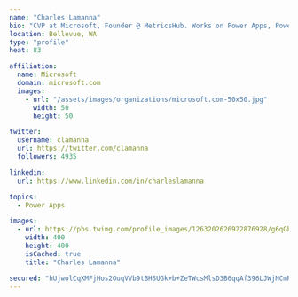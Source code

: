 ```yaml
---
name: "Charles Lamanna"
bio: "CVP at Microsoft, Founder @ MetricsHub. Works on Power Apps, Power Automate, Power Virtual Agent, Common Data Service and Dynamics 365."
location: Bellevue, WA
type: "profile"
heat: 83

affiliation:
  name: Microsoft
  domain: microsoft.com
  images:
    - url: "/assets/images/organizations/microsoft.com-50x50.jpg"
      width: 50
      height: 50

twitter:
  username: clamanna
  url: https://twitter.com/clamanna
  followers: 4935

linkedin:
  url: https://www.linkedin.com/in/charleslamanna

topics:
  - Power Apps

images:
  - url: https://pbs.twimg.com/profile_images/1263202626922876928/g6qGbHZ-_400x400.jpg
    width: 400
    height: 400
    isCached: true
    title: "Charles Lamanna"

secured: "hUjwolCqXMFjHos2OuqVVb9tBHSUGk+b+ZeTWcsMlsD3B6qqAf396LJWjNCmRS4/+MNlSUglgJctE8MvBxlOw1UEXq5+b7uCYG1MObQ4mqOQUcgNfahp8MV+qUovAj1i2UdlunJHLTf3wbeh4p88ihuAcLEJJSpW1VtV/ReKfbTKqE8foZFfGzAIhThlEc6BYqp8o14uLe9XH/HOyKzJfvsU+iHwQDkY5946PohYxx5R/4ve+I3TzF2nr7kf8/rGPTYpVwWlcZIBGXls3box8iHjl58L0JGZdSlN4O0j57pU/+bxUJ31IcElDAAHPd3+0f5o0JNeBbjwbA2rkezI8GkFEowyYAPe0H38tpe4w+6KHBVI/kWN38gSExpiTBhCgSxCC7eI5U5obHWomuqHWveUb+LKHanYDuxrMDRoxjk=;Ewt5r2H1a0WPgVIZux5s6w=="
---
```


